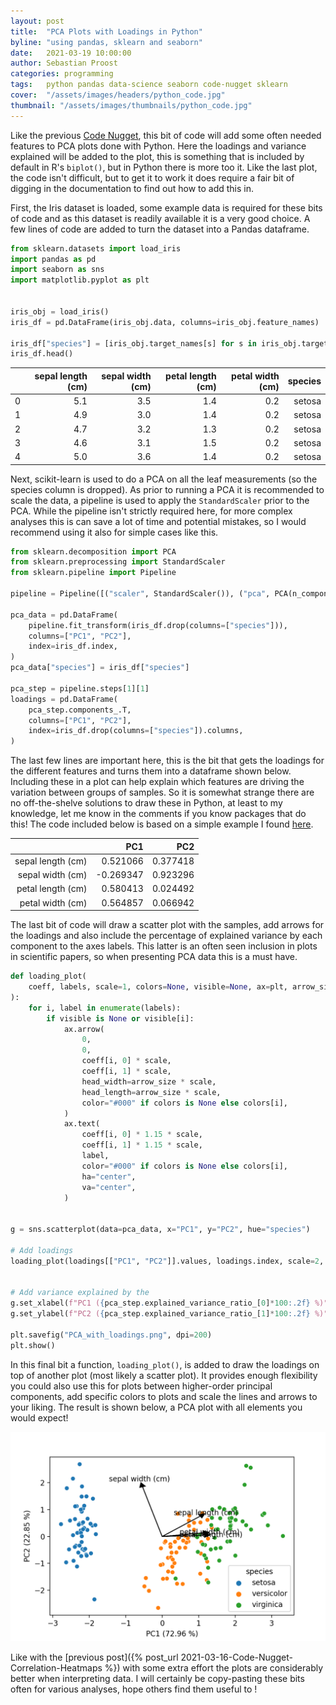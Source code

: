 ```yaml
---
layout: post
title:  "PCA Plots with Loadings in Python"
byline: "using pandas, sklearn and seaborn"
date:   2021-03-19 10:00:00
author: Sebastian Proost
categories: programming
tags:	python pandas data-science seaborn code-nugget sklearn
cover:  "/assets/images/headers/python_code.jpg"
thumbnail: "/assets/images/thumbnails/python_code.jpg"
---
```


Like the previous [Code Nugget]({{site.baseurl}}/tag/code-nugget/), this bit of code will add some often needed
features to PCA plots done with Python. Here the loadings and variance explained will be added to the plot, this is
something that is included by default in R's ```biplot()```, but in Python there is more too it. Like the last plot, the code
isn't difficult, but to get it to work it does require a fair bit of digging in the documentation to find out how to
add this in.

First, the Iris dataset is loaded, some example data is required for these bits of code and as this dataset is
readily available it is a very good choice. A few lines of code are added to turn the dataset into a Pandas dataframe.

```python
from sklearn.datasets import load_iris
import pandas as pd
import seaborn as sns
import matplotlib.pyplot as plt


iris_obj = load_iris()
iris_df = pd.DataFrame(iris_obj.data, columns=iris_obj.feature_names)

iris_df["species"] = [iris_obj.target_names[s] for s in iris_obj.target]
iris_df.head()
```

|   | sepal length (cm) | sepal width (cm) | petal length (cm) | petal width (cm) | species |
|--:|------------------:|-----------------:|------------------:|-----------------:|--------:|
| 0 |               5.1 |              3.5 |               1.4 |              0.2 |  setosa |
| 1 |               4.9 |              3.0 |               1.4 |              0.2 |  setosa |
| 2 |               4.7 |              3.2 |               1.3 |              0.2 |  setosa |
| 3 |               4.6 |              3.1 |               1.5 |              0.2 |  setosa |
| 4 |               5.0 |              3.6 |               1.4 |              0.2 |  setosa |

Next, scikit-learn is used to do a PCA on all the leaf measurements (so the species column is dropped). As prior to
running a PCA it is recommended to scale the data, a pipeline is used to apply the ```StandardScaler``` prior to the 
PCA. While the pipeline isn't strictly required here, for more complex analyses this is can save a lot of time and 
potential mistakes, so I would recommend using it also for simple cases like this. 

```python
from sklearn.decomposition import PCA
from sklearn.preprocessing import StandardScaler
from sklearn.pipeline import Pipeline

pipeline = Pipeline([("scaler", StandardScaler()), ("pca", PCA(n_components=2)),])

pca_data = pd.DataFrame(
    pipeline.fit_transform(iris_df.drop(columns=["species"])),
    columns=["PC1", "PC2"],
    index=iris_df.index,
)
pca_data["species"] = iris_df["species"]

pca_step = pipeline.steps[1][1]
loadings = pd.DataFrame(
    pca_step.components_.T,
    columns=["PC1", "PC2"],
    index=iris_df.drop(columns=["species"]).columns,
)
```

The last few lines are important here, this is the bit that gets the loadings for the different features and turns
them into a dataframe shown below. Including these in a plot can help explain which features are driving the variation
between groups of samples. So it is somewhat strange there are no off-the-shelve solutions to draw these in Python, at 
least to my knowledge, let me know in the comments if you know packages that do this! The code included below is based
on a simple example I found [here](https://github.com/scentellegher/code_snippets/blob/master/pca_loadings/pca_loadings.ipynb).

|                   |       PC1 |      PC2 |
|------------------:|----------:|---------:|
| sepal length (cm) |  0.521066 | 0.377418 |
|  sepal width (cm) | -0.269347 | 0.923296 |
| petal length (cm) |  0.580413 | 0.024492 |
|  petal width (cm) |  0.564857 | 0.066942 |

The last bit of code will draw a scatter plot with the samples, add arrows for the loadings and also include the
percentage of explained variance by each component to the axes labels. This latter is an often seen inclusion in plots
in scientific papers, so when presenting PCA data this is a must have.

```python
def loading_plot(
    coeff, labels, scale=1, colors=None, visible=None, ax=plt, arrow_size=0.5
):
    for i, label in enumerate(labels):
        if visible is None or visible[i]:
            ax.arrow(
                0,
                0,
                coeff[i, 0] * scale,
                coeff[i, 1] * scale,
                head_width=arrow_size * scale,
                head_length=arrow_size * scale,
                color="#000" if colors is None else colors[i],
            )
            ax.text(
                coeff[i, 0] * 1.15 * scale,
                coeff[i, 1] * 1.15 * scale,
                label,
                color="#000" if colors is None else colors[i],
                ha="center",
                va="center",
            )


g = sns.scatterplot(data=pca_data, x="PC1", y="PC2", hue="species")

# Add loadings
loading_plot(loadings[["PC1", "PC2"]].values, loadings.index, scale=2, arrow_size=0.08)


# Add variance explained by the
g.set_xlabel(f"PC1 ({pca_step.explained_variance_ratio_[0]*100:.2f} %)")
g.set_ylabel(f"PC2 ({pca_step.explained_variance_ratio_[1]*100:.2f} %)")

plt.savefig("PCA_with_loadings.png", dpi=200)
plt.show()
```

In this final bit a function, ```loading_plot()```, is added to draw the loadings on top of another plot (most likely a 
scatter plot). It provides enough flexibility you could also use this for plots between higher-order principal 
components, add specific colors to plots and scale the lines and arrows to your liking. The result is shown below, 
a PCA plot with all elements you would expect!

![PCA plot with loadings and explained variance included as is the norm form PCA plots in scientific literature](/assets/posts/2021-03-19-Code-Nugget-PCA-with-loadings/PCA_with_loadings.png)

Like with the [previous post]({% post_url 2021-03-16-Code-Nugget-Correlation-Heatmaps %}) with some extra effort the
plots are considerably better when interpreting data. I will certainly be copy-pasting these bits often for various
analyses, hope others find them useful to !
